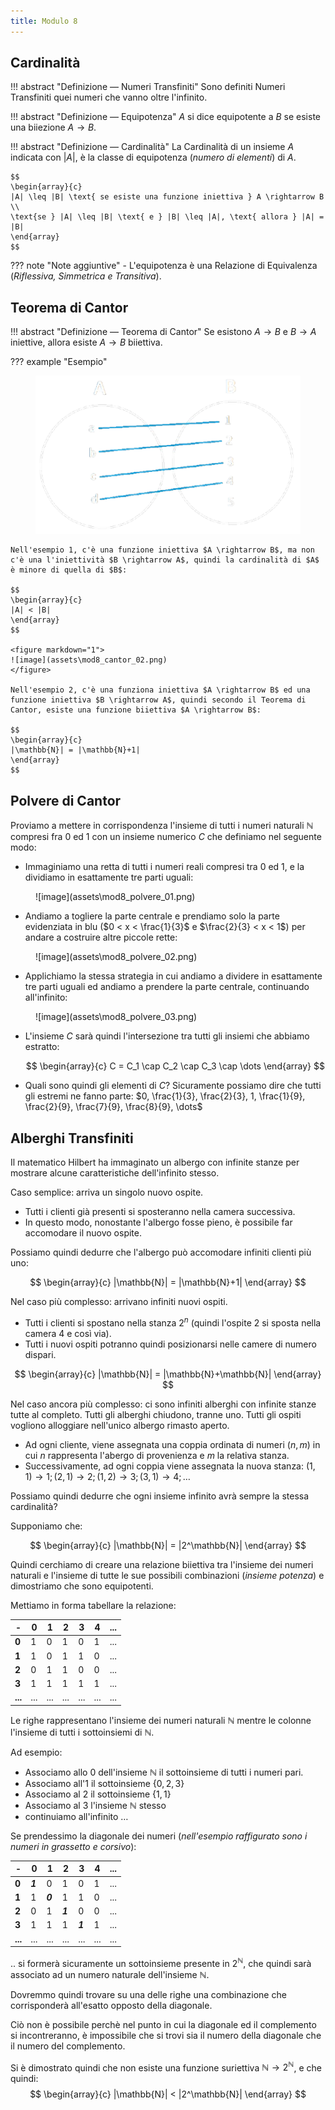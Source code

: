 ```yaml
---
title: Modulo 8
---
```


## Cardinalità
!!! abstract "Definizione ― Numeri Transfiniti"
    Sono definiti Numeri Transfiniti quei numeri che vanno oltre l'infinito.

!!! abstract "Definizione ― Equipotenza"
    $A$ si dice equipotente a $B$ se esiste una biiezione $A \rightarrow B$.

!!! abstract "Definizione ― Cardinalità"
    La Cardinalità di un insieme $A$ indicata con $|A|$, è la classe di equipotenza (*numero di elementi*) di $A$.

    $$
    \begin{array}{c}
    |A| \leq |B| \text{ se esiste una funzione iniettiva } A \rightarrow B \\
    \text{se } |A| \leq |B| \text{ e } |B| \leq |A|, \text{ allora } |A| = |B|
    \end{array}
	$$

??? note "Note aggiuntive"
    - L'equipotenza è una Relazione di Equivalenza (*Riflessiva, Simmetrica e Transitiva*).

## Teorema di Cantor
!!! abstract "Definizione ― Teorema di Cantor"
    Se esistono $A \rightarrow B$ e $B \rightarrow A$ iniettive, allora esiste $A \rightarrow B$ biiettiva.

??? example "Esempio"
    <figure markdown="1">
    ![image](assets\mod8_cantor_01.png)
    </figure>

    Nell'esempio 1, c'è una funzione iniettiva $A \rightarrow B$, ma non c'è una l'iniettività $B \rightarrow A$, quindi la cardinalità di $A$ è minore di quella di $B$:

    $$
    \begin{array}{c}
    |A| < |B|
    \end{array}
	$$

	<figure markdown="1">
    ![image](assets\mod8_cantor_02.png)
    </figure>

    Nell'esempio 2, c'è una funziona iniettiva $A \rightarrow B$ ed una funzione iniettiva $B \rightarrow A$, quindi secondo il Teorema di Cantor, esiste una funzione biiettiva $A \rightarrow B$:

    $$
    \begin{array}{c}
    |\mathbb{N}| = |\mathbb{N}+1|
    \end{array}
	$$

## Polvere di Cantor

Proviamo a mettere in corrispondenza l'insieme di tutti i numeri naturali $\mathbb{N}$ compresi fra $0$ ed $1$ con un insieme numerico $C$ che definiamo nel seguente modo:

- Immaginiamo una retta di tutti i numeri reali compresi tra $0$ ed $1$, e la dividiamo in esattamente tre parti uguali:

<figure markdown="1">
![image](assets\mod8_polvere_01.png)
</figure>

- Andiamo a togliere la parte centrale e prendiamo solo la parte evidenziata in blu ($0 < x < \frac{1}{3}$ e $\frac{2}{3} < x < 1$) per andare a costruire altre piccole rette:

<figure markdown="1">
![image](assets\mod8_polvere_02.png)
</figure>

- Applichiamo la stessa strategia in cui andiamo a dividere in esattamente tre parti uguali ed andiamo a prendere la parte centrale, continuando all'infinito:

<figure markdown="1">
![image](assets\mod8_polvere_03.png)
</figure>

- L'insieme $C$ sarà quindi l'intersezione tra tutti gli insiemi che abbiamo estratto:

	$$
    \begin{array}{c}
    C = C_1 \cap C_2 \cap C_3 \cap \dots
    \end{array}
	$$

- Quali sono quindi gli elementi di $C$? Sicuramente possiamo dire che tutti gli estremi ne fanno parte: $0, \frac{1}{3}, \frac{2}{3}, 1, \frac{1}{9}, \frac{2}{9}, \frac{7}{9}, \frac{8}{9}, \dots$ 

## Alberghi Transfiniti
Il matematico Hilbert ha immaginato un albergo con infinite stanze per mostrare alcune caratteristiche dell'infinito stesso.

Caso semplice: arriva un singolo nuovo ospite.

- Tutti i clienti già presenti si sposteranno nella camera successiva.
- In questo modo, nonostante l'albergo fosse pieno, è possibile far accomodare il nuovo ospite.

Possiamo quindi dedurre che l'albergo può accomodare infiniti clienti più uno:

$$
    \begin{array}{c}
    |\mathbb{N}| = |\mathbb{N}+1|
    \end{array}
$$

Nel caso più complesso: arrivano infiniti nuovi ospiti.

- Tutti i clienti si spostano nella stanza $2^n$ (quindi l'ospite 2 si sposta nella camera 4 e così via).
- Tutti i nuovi ospiti potranno quindi posizionarsi nelle camere di numero dispari.

$$
    \begin{array}{c}
    |\mathbb{N}| = |\mathbb{N}+\mathbb{N}|
    \end{array}
$$

Nel caso ancora più complesso: ci sono infiniti alberghi con infinite stanze tutte al completo. Tutti gli alberghi chiudono, tranne uno. Tutti gli ospiti vogliono alloggiare nell'unico albergo rimasto aperto.

- Ad ogni cliente, viene assegnata una coppia ordinata di numeri $(n,m)$ in cui $n$ rappresenta l'abergo di provenienza e $m$ la relativa stanza.
- Successivamente, ad ogni coppia viene assegnata la nuova stanza: $(1,1) \rightarrow 1; (2,1) \rightarrow 2; (1,2) \rightarrow 3; (3,1) \rightarrow 4; \dots$

Possiamo quindi dedurre che ogni insieme infinito avrà sempre la stessa cardinalità?

Supponiamo che:

$$
    \begin{array}{c}
    |\mathbb{N}| = |2^\mathbb{N}|
    \end{array}
$$

Quindi cerchiamo di creare una relazione biiettiva tra l'insieme dei numeri naturali e l'insieme di tutte le sue possibili combinazioni (*insieme potenza*) e dimostriamo che sono equipotenti.

Mettiamo in forma tabellare la relazione:

| -       | **0** | **1** | **2** | **3** | **4** | ... |
|---------|-------|-------|-------|-------|-------|-----|
| **0**   |   1   |   0   |   1   |   0   |   1   | ... |
| **1**   |   1   |   0   |   1   |   1   |   0   | ... |
| **2**   |   0   |   1   |   1   |   0   |   0   | ... |
| **3**   |   1   |   1   |   1   |   1   |   1   | ... |
| **...** | ...   | ...   | ...   | ...   | ...   | ... |

Le righe rappresentano l'insieme dei numeri naturali $\mathbb{N}$ mentre le colonne l'insieme di tutti i sottoinsiemi di $\mathbb{N}$.

Ad esempio:

- Associamo allo $0$ dell'insieme $\mathbb{N}$ il sottoinsieme di tutti i numeri pari.
- Associamo all'$1$ il sottoinsieme $\{0,2,3\}$
- Associamo al $2$ il sottoinsieme $\{1,1\}$
- Associamo al $3$ l'insieme $\mathbb{N}$ stesso
- continuiamo all'infinito $\dots$

Se prendessimo la diagonale dei numeri (*nell'esempio raffigurato sono i numeri in grassetto e corsivo*):

| -       | **0**   | **1**   | **2**   | **3**   | **4** | ... |
|---------|---------|---------|---------|---------|-------|-----|
| **0**   | **_1_** |    0    |    1    |    0    |   1   | ... |
| **1**   |    1    | **_0_** |    1    |    1    |   0   | ... |
| **2**   |    0    |    1    | **_1_** |    0    |   0   | ... |
| **3**   |    1    |    1    |    1    | **_1_** |   1   | ... |
| **...** | ...     | ...     | ...     | ...     | ...   | ... |

.. si formerà sicuramente un sottoinsieme presente in $2^\mathbb{N}$, che quindi sarà associato ad un numero naturale dell'insieme $\mathbb{N}$.

Dovremmo quindi trovare su una delle righe una combinazione che corrisponderà all'esatto opposto della diagonale.

Ciò non è possibile perchè nel punto in cui la diagonale ed il complemento si incontreranno, è impossibile che si trovi sia il numero della diagonale che il numero del complemento.

Si è dimostrato quindi che non esiste una funzione suriettiva $\mathbb{N} \rightarrow 2^\mathbb{N}$, e che quindi:
$$
    \begin{array}{c}
    |\mathbb{N}| < |2^\mathbb{N}|
    \end{array}
$$